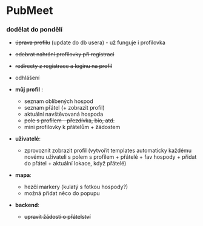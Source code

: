 # PubMeet
### dodělat do pondělí
- ~~úprava profilu~~ (update do db usera) - už funguje i profilovka
- ~~odebrat nahrání profilovky při registraci~~
- ~~redirecty z registrace a loginu na profil~~
- odhlášení

- **můj profil** :
    - seznam oblíbených hospod
    - seznam přátel (+ zobrazit profil)
    - aktuální navštěvovaná hospoda
    - ~~pole s profilem - přezdívka, bio, atd.~~
    - mini profilovky k přátelům + žádostem
 
- **uživatelé**:
    - zprovoznit zobrazit profil (vytvořit templates automaticky každému novému uživateli s polem s profilem + přátelé + fav hospody + přidat do přátel + aktuální lokace, když přátelé)

- **mapa**:
    - hezčí markery (kulatý s fotkou hospody?)
    - možná přidat něco do popupu
 
- **backend**:
    - ~~upravit žádosti o přátelství~~
